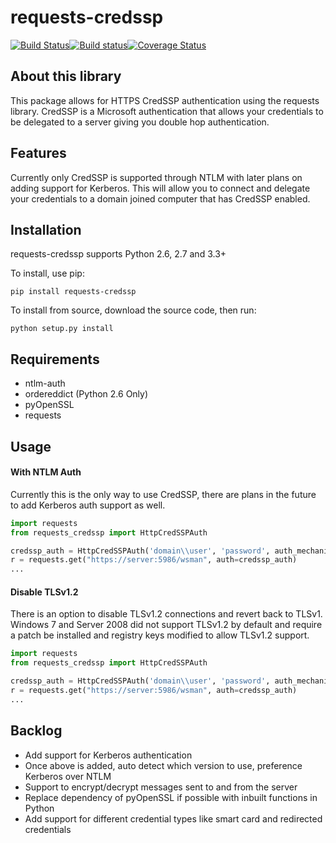 requests-credssp
================

[![Build Status](https://travis-ci.org/jborean93/requests-credssp.svg?branch=master)](https://travis-ci.org/jborean93/requests-credssp)[![Build status](https://ci.appveyor.com/api/projects/status/6osajucq8sf8aeed/branch/master?svg=true)](https://ci.appveyor.com/project/jborean93/requests-credssp/branch/master)[![Coverage Status](https://coveralls.io/repos/github/jborean93/requests-credssp/badge.svg?branch=master)](https://coveralls.io/github/jborean93/requests-credssp?branch=master)

About this library
------------------

This package allows for HTTPS CredSSP authentication using the requests library. CredSSP is a Microsoft authentication that allows your credentials to be delegated to a server giving you double hop authentication.


Features
--------

Currently only CredSSP is supported through NTLM with later plans on adding support for Kerberos. This will allow you to connect and delegate your credentials to a domain joined computer that has CredSSP enabled.


Installation
------------

requests-credssp supports Python 2.6, 2.7 and 3.3+

To install, use pip:

    pip install requests-credssp

To install from source, download the source code, then run:

    python setup.py install


Requirements
------------

- ntlm-auth
- ordereddict (Python 2.6 Only)
- pyOpenSSL
- requests


Usage
------------

#### With NTLM Auth

Currently this is the only way to use CredSSP, there are plans in the future to add Kerberos auth support as well.

```python
import requests
from requests_credssp import HttpCredSSPAuth

credssp_auth = HttpCredSSPAuth('domain\\user', 'password', auth_mechanism='ntlm')
r = requests.get("https://server:5986/wsman", auth=credssp_auth)
...
```

#### Disable TLSv1.2

There is an option to disable TLSv1.2 connections and revert back to TLSv1. Windows 7 and Server 2008 did not support TLSv1.2 by default and require a patch be installed and registry keys modified to allow TLSv1.2 support.

```python
import requests
from requests_credssp import HttpCredSSPAuth

credssp_auth = HttpCredSSPAuth('domain\\user', 'password', auth_mechanism='ntlm', disable_tlsv1_2=True)
r = requests.get("https://server:5986/wsman", auth=credssp_auth)
...
```

Backlog
-------
* Add support for Kerberos authentication
* Once above is added, auto detect which version to use, preference Kerberos over NTLM
* Support to encrypt/decrypt messages sent to and from the server
* Replace dependency of pyOpenSSL if possible with inbuilt functions in Python
* Add support for different credential types like smart card and redirected credentials